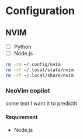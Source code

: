 # Configuration


## NVIM 

- [ ] Python 
- [ ] Node.js

```bash
rm -rm ~/.config/nvim
rm -rf ~/.local/state/nvim
rm -rf ~/.local/share/nvim
```
### NeoVim copilot 

some text I want it to predicth 

#### Requirement

- Node.js
